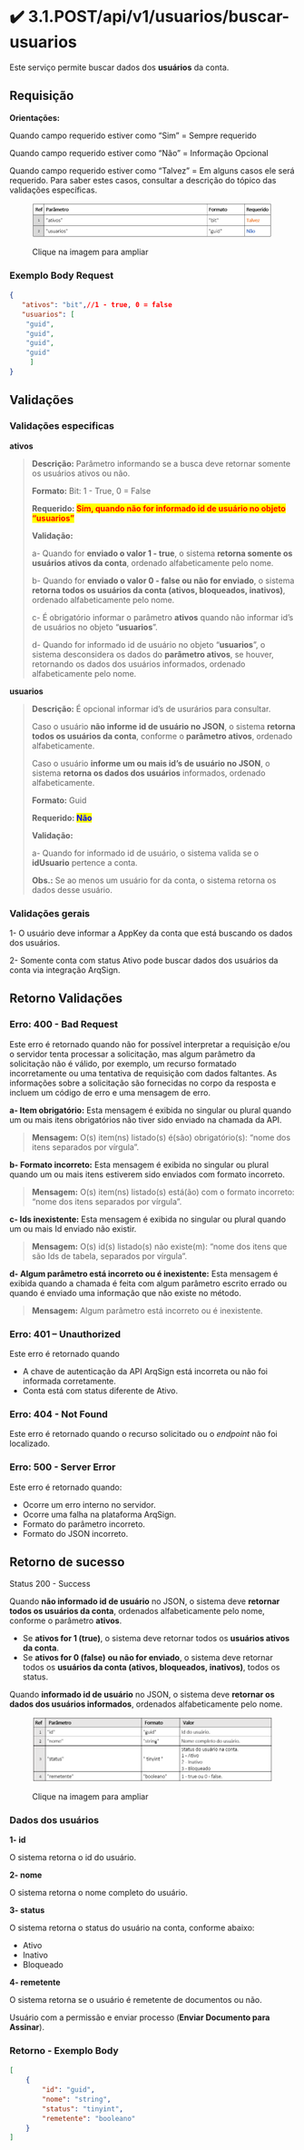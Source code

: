 # ✔️ 3.1.POST/api/v1/usuarios/buscar-usuarios

Este serviço permite buscar dados dos **usuários** da conta.

## Requisição

&#x20;**Orientações:**

Quando campo requerido estiver como “Sim” = Sempre requerido

Quando campo requerido estiver como “Não” = Informação Opcional

Quando campo requerido estiver como “Talvez” = Em alguns casos ele será requerido. Para saber estes casos, consultar a descrição do tópico das validações específicas.

<figure><img src="../../../../../.gitbook/assets/image (1) (1) (1) (1) (1) (1) (1) (1) (1) (1).png" alt=""><figcaption><p>Clique na imagem para ampliar</p></figcaption></figure>

### Exemplo Body Request

```json
{
   "ativos": "bit",//1 - true, 0 = false
   "usuarios": [
    "guid",
    "guid",
    "guid",
    "guid"
     ]
}
```

## Validações

### Validações especificas

**ativos**

> **Descrição:** Parâmetro informando se a busca deve retornar somente os usuários ativos ou não.
>
> **Formato:** Bit: 1 - True, 0 = False
>
> **Requerido:&#x20;**<mark style="color:red;">**Sim, quando não for informado id de usuário no objeto “usuarios”**</mark>
>
> **Validação:**
>
> a- Quando for **enviado o valor 1 - true**, o sistema **retorna somente os usuários ativos da conta**, ordenado alfabeticamente pelo nome.
>
> b- Quando for **enviado o valor 0 - false ou não for enviado**, o sistema **retorna todos os usuários da conta (ativos, bloqueados, inativos)**, ordenado alfabeticamente pelo nome.
>
> c- É obrigatório informar o parâmetro **ativos** quando não informar id’s de usuários no objeto “**usuarios**”.
>
> d- Quando for informado id de usuário no objeto “**usuarios**”, o sistema desconsidera os dados do **parâmetro ativos**, se houver, retornando os dados dos usuários informados, ordenado alfabeticamente pelo nome.

**usuarios**

> **Descrição:** É opcional informar id’s de usurários para consultar.
>
> Caso o usuário **não informe id de usuário no JSON**, o sistema **retorna todos os usuários da conta**, conforme o **parâmetro ativos**, ordenado alfabeticamente.
>
> Caso o usuário **informe um ou mais id’s de usuário no JSON**, o sistema **retorna os dados dos usuários** informados, ordenado alfabeticamente.
>
> **Formato:** Guid
>
> **Requerido:&#x20;**<mark style="color:blue;">**Não**</mark>
>
> **Validação:**
>
> a- Quando for informado id de usuário, o sistema valida se o **idUsuario** pertence a conta.
>
> **Obs.:** Se ao menos um usuário for da conta, o sistema retorna os dados desse usuário.

### Validações gerais

1- O usuário deve informar a  AppKey da conta que está buscando os dados dos usuários.

&#x20;2- Somente conta com status Ativo pode buscar dados dos usuários da conta via integração ArqSign.

## Retorno Validações

### Erro: 400 - Bad Request

Este erro é retornado quando não for possível interpretar a requisição e/ou o servidor tenta processar a solicitação, mas algum parâmetro da solicitação não é válido, por exemplo, um recurso formatado incorretamente ou uma tentativa de requisição com dados faltantes. As informações sobre a solicitação são fornecidas no corpo da resposta e incluem um código de erro e uma mensagem de erro.

**a- Item obrigatório:** Esta mensagem é exibida no singular ou plural quando um ou mais itens obrigatórios não tiver sido enviado na chamada da API.

> **Mensagem:** O(s) item(ns) listado(s) é(são) obrigatório(s): “nome dos itens separados por vírgula”.

**b- Formato incorreto:** Esta mensagem é exibida no singular ou plural quando um ou mais itens estiverem sido enviados com formato incorreto.

> **Mensagem:** O(s) item(ns) listado(s) está(ão) com o formato incorreto: “nome dos itens separados por vírgula”.

**c- Ids inexistente:** Esta mensagem é exibida no singular ou plural quando um ou mais Id enviado não existir.

> **Mensagem:** O(s) id(s) listado(s) não existe(m): “nome dos itens que são Ids de tabela, separados por vírgula”.

**d- Algum parâmetro está incorreto ou é inexistente:** Esta mensagem é exibida quando a chamada é feita com algum parâmetro escrito errado ou quando é enviado uma informação que não existe no método.

> **Mensagem:** Algum parâmetro está incorreto ou é inexistente.

### Erro: 401 – Unauthorized

Este erro é retornado quando

* A chave de autenticação da API ArqSign está incorreta ou não foi informada corretamente.
* Conta está com status diferente de Ativo.

### Erro: 404 - Not Found

Este erro é retornado quando o recurso solicitado ou o _endpoint_ não foi localizado.

### Erro: 500 - Server Error

Este erro é retornado quando:

* Ocorre um erro interno no servidor.
* Ocorre uma falha na plataforma ArqSign.
* Formato do parâmetro incorreto.
* Formato do JSON incorreto.

## Retorno de sucesso

Status 200 - Success

Quando **não informado id de usuário** no JSON, o sistema deve **retornar todos os usuários da conta**, ordenados alfabeticamente pelo nome, conforme o parâmetro **ativos**.

* Se **ativos for 1 (true)**, o sistema deve retornar todos os **usuários ativos da conta**.
* Se **ativos for 0 (false)** **ou não for enviado**, o sistema deve retornar todos os **usuários da conta (ativos, bloqueados, inativos)**, todos os status.

&#x20;Quando **informado id de usuário** no JSON, o sistema deve **retornar os dados dos usuários informados**, ordenados alfabeticamente pelo nome.

<figure><img src="../../../../../.gitbook/assets/image (319).png" alt=""><figcaption><p>Clique na imagem para ampliar</p></figcaption></figure>

### Dados dos usuários

**1- id**

O sistema retorna o id do usuário.

**2- nome**

O sistema retorna o nome completo do usuário.

**3- status**

O sistema retorna o status do usuário na conta, conforme abaixo:

* Ativo
* Inativo
* Bloqueado

**4- remetente**

O sistema retorna se o usuário é remetente de documentos ou não.

Usuário com a permissão e enviar processo (**Enviar Documento para Assinar**).

### Retorno - Exemplo Body

```json
[
    {
        "id": "guid",
        "nome": "string",
        "status": "tinyint",
        "remetente": "booleano"
    }
]
```

